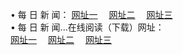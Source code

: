 &#8226; 每 日 新 闻：
<a href="http://css22.ga:81/day/" target="_blank">网址一</a>
　<a href="http://tv555.cf/day/" target="_blank">网址二</a>
　<a href="http://qq404.cf/day/" target="_blank">网址三</a><br />
&#8226; 每 日 新 闻...在线阅读（下载）网址：<br />
  <a href="http://css22.ga:81/day/" target="_blank">网址一</a>
　<a href="http://tv555.cf/day/" target="_blank">网址二</a>
　<a href="http://qq404.cf/day/" target="_blank">网址三</a><br />
